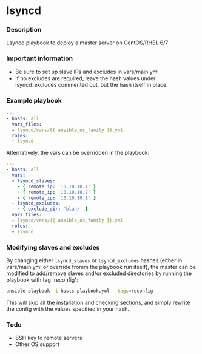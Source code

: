 lsyncd
======

### Description
Lsyncd playbook to deploy a master server on CentOS/RHEL 6/7

### Important information
* Be sure to set up slave IPs and excludes in vars/main.yml
* If no excludes are required, leave the hash values under
lsyncd_excludes commented out, but the hash itself in place.

### Example playbook
```yaml
---
- hosts: all
  vars_files:
  - lsyncd/vars/{{ ansible_os_family }}.yml
  roles:
  - lsyncd
```

Alternatively, the vars can be overridden in the playbook:

```yaml
---
- hosts: all
  vars:
  - lsyncd_slaves:
    - { remote_ip: '10.10.10.1' }
    - { remote_ip: '10.10.10.2' }
    - { remote_ip: '10.10.10.1' }
  - lsyncd_excludes:
    - { exclude_dir: 'blah/' }
  vars_files:
  - lsyncd/vars/{{ ansible_os_family }}.yml
  roles:
  - lsyncd
```

### Modifying slaves and excludes
By changing either ```lsyncd_slaves``` or ```lsyncd_excludes``` hashes (either in vars/main.yml
or override fromm the playbook run itself), the master
can be modified to add/remove slaves and/or excluded directories by running the playbook
with tag 'reconfig':
```bash
ansible-playbook -i hosts playbook.yml --tags=reconfig
```
This will skip all the installation and checking sections, and simply rewrite the config
with the values specified in your hash.

### Todo
* SSH key to remote servers
* Other OS support
